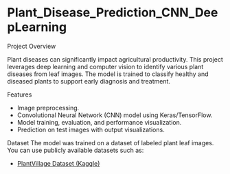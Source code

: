 # Plant_Disease_Prediction_CNN_DeepLearning

Project Overview

Plant diseases can significantly impact agricultural productivity. This project leverages deep learning and computer vision to identify various plant diseases from leaf images. The model is trained to classify healthy and diseased plants to support early diagnosis and treatment.

Features
- Image preprocessing.
- Convolutional Neural Network (CNN) model using Keras/TensorFlow.
- Model training, evaluation, and performance visualization.
- Prediction on test images with output visualizations.

Dataset
The model was trained on a dataset of labeled plant leaf images. You can use publicly available datasets such as:
- [PlantVillage Dataset (Kaggle)](https://www.kaggle.com/datasets/emmarex/plantdisease)
